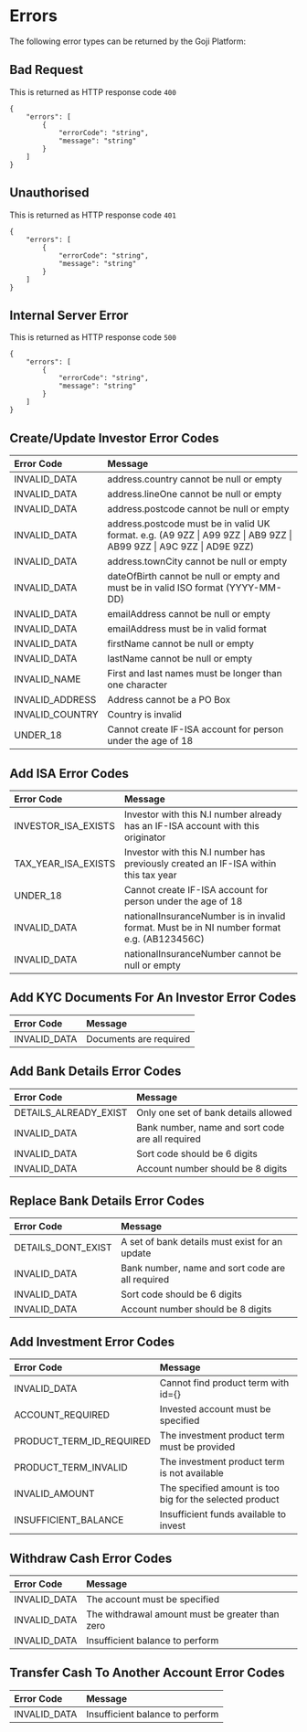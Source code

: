 # Errors

The following error types can be returned by the Goji Platform:

## Bad Request

This is returned as HTTP response code `400`

```
{
    "errors": [
        {
            "errorCode": "string",
            "message": "string"
        }
    ]
}
```

## Unauthorised

This is returned as HTTP response code `401`

```
{
    "errors": [
        {
            "errorCode": "string",
            "message": "string"
        }
    ]
}
```

## Internal Server Error

This is returned as HTTP response code `500`

```
{
    "errors": [
        {
            "errorCode": "string",
            "message": "string"
        }
    ]
}
```

## Create/Update Investor Error Codes

|Error Code | Message|
|:---------|:---------|
| INVALID_DATA | address.country cannot be null or empty |
| INVALID_DATA | address.lineOne cannot be null or empty |
| INVALID_DATA | address.postcode cannot be null or empty |
| INVALID_DATA | address.postcode must be in valid UK format. e.g. (A9 9ZZ &#124; A99 9ZZ &#124; AB9 9ZZ &#124; AB99 9ZZ &#124; A9C 9ZZ &#124; AD9E 9ZZ) |
| INVALID_DATA | address.townCity cannot be null or empty |
| INVALID_DATA | dateOfBirth cannot be null or empty and must be in valid ISO format (YYYY-MM-DD) |
| INVALID_DATA | emailAddress cannot be null or empty |
| INVALID_DATA | emailAddress must be in valid format |
| INVALID_DATA | firstName cannot be null or empty |
| INVALID_DATA | lastName cannot be null or empty |
| INVALID_NAME | First and last names must be longer than one character |
| INVALID_ADDRESS | Address cannot be a PO Box |
| INVALID_COUNTRY | Country is invalid |
| UNDER_18 | Cannot create IF-ISA account for person under the age of 18 |

## Add ISA Error Codes

|Error Code | Message|
|:---------|:---------|
| INVESTOR_ISA_EXISTS | Investor with this N.I number already has an IF-ISA account with this originator |
| TAX_YEAR_ISA_EXISTS | Investor with this N.I number has previously created an IF-ISA within this tax year |
| UNDER_18 | Cannot create IF-ISA account for person under the age of 18 |
| INVALID_DATA | nationalInsuranceNumber is in invalid format. Must be in NI number format e.g. (AB123456C) |
| INVALID_DATA | nationalInsuranceNumber cannot be null or empty |

## Add KYC Documents For An Investor Error Codes

|Error Code | Message|
|:---------|:---------|
| INVALID_DATA | Documents are required |


## Add Bank Details Error Codes

|Error Code | Message|
|:---------|:---------|
| DETAILS_ALREADY_EXIST | Only one set of bank details allowed |
| INVALID_DATA | Bank number, name and sort code are all required |
| INVALID_DATA | Sort code should be 6 digits|
| INVALID_DATA  | Account number should be 8 digits |

## Replace Bank Details Error Codes

|Error Code | Message|
|:---------|:---------|
| DETAILS_DONT_EXIST | A set of bank details must exist for an update |
| INVALID_DATA | Bank number, name and sort code are all required |
| INVALID_DATA | Sort code should be 6 digits|
| INVALID_DATA  | Account number should be 8 digits |


## Add Investment Error Codes

|Error Code | Message|
|:---------|:---------|
| INVALID_DATA | Cannot find product term with id={} |
| ACCOUNT_REQUIRED | Invested account must be specified |
| PRODUCT_TERM_ID_REQUIRED | The investment product term must be provided |
| PRODUCT_TERM_INVALID | The investment product term is not available |
| INVALID_AMOUNT | The specified amount is too big for the selected product |
| INSUFFICIENT_BALANCE | Insufficient funds available to invest |


## Withdraw Cash Error Codes

|Error Code | Message|
|:---------|:---------|
| INVALID_DATA | The account must be specified |
| INVALID_DATA | The withdrawal amount must be greater than zero |
| INVALID_DATA | Insufficient balance to perform |

## Transfer Cash To Another Account Error Codes

|Error Code | Message|
|:---------|:---------|
| INVALID_DATA | Insufficient balance to perform |
